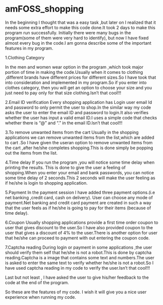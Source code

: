 # amFOSS_shopping

In the beginning I thought that was a easy task ,but later on I realized that it needs some extra effort to make this code done.It took 2 days to make this program run successfully. Initially there were many bugs in the program(some of them were very hard to identify), but now I have fixed almost every bug in the code.I am gonna describe some of the important features in my program.

1.Clothing Category

In the men and women wear option in the program ,which took major portion of time in making the code.Usually when it comes to clothing ,different brands have different prices for different sizes.So I have took that into consideration and implemented in my program.So if you enter into clothes category, then you will get an option to choose your size and you just need to pay only for that size clothing.Isn’t that cool!!!

2.Email ID verification
Every shopping application has Login user email Id and password to only permit the user to shop.In the similar way my code asks the user to enter the email ID and password to login.It also verifies whether the user has input a valid email ID.I uses a simple code that checks whether there is “@” and “.” in the email ID.Isn’t that cool!!!

3.To remove unwanted items from the cart
Usually in the shopping applications we can remove unwanted items from the list,which are added to cart .So I have given the useran option  to remove unwanted items from the cart ,after he/she completes shopping.This is done simply be popping out the items from the list.

4.Time delay
If you run the program ,you will notice some time delay when printing the results.
This is done to give the user a feeling of shopping.When you enter your email and bank passwords, you can notice some time delay of 2 seconds.This 2 seconds will make the user feeling as if he/she is login to shopping application.

5.Payment
In the payment session I have added three payment options.(i.e net banking ,credit card, cash on delivery). User can choose any mode of payment.Net banking and credit card payment are created in such a way that the user feels as if he/she is going to pay for their items (because of time delay).

6.Coupon
Usually shopping applications provide a first time order coupon to user that gives discount to the user.So I have also provided coupon to the user that gives a discount of 4% to the user.There is another option for user that he/she can proceed to payment with out entering the coupon code.

7.Captcha reading
During login or payment in some applications ,the user should verify them self that he/she is not a robot.This is done by captcha reading.Captcha is a image that contains some text and numbers.The user is asked to enter the same text to verify whether he/she is not a robot.So I have used captcha reading in my code to verify the user.Isn’t that cool!!!

Last but not least , I have asked the user to give his/her feedback to the code at the end of the program.

So these are the features of my code.
I wish it will give you a nice user experience when running my code.

